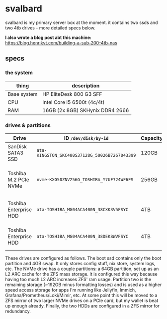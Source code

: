 # svalbard

svalbard is my primary server box at the moment. it contains two ssds and two 4tb drives - more detailed specs below.

**I also wrote a blog post abt this machine:** https://blog.henrikvt.com/building-a-sub-200-4tb-nas

## specs

### the system

| thing       | description                     |
| ----------- | ------------------------------- |
| Base system | HP EliteDesk 800 G3 SFF         |
| CPU         | Intel Core i5 6500t (4c/4t)     |
| RAM         | 16GB (2x 8GB) SKHynix DDR4 2666 |

### drives & partitions

| Drive                  | ID `/dev/disk/by-id`                          | Capacity | Purpose                          |
| ---------------------- | --------------------------------------------- | -------- | -------------------------------- |
| SanDisk SATA3 SSD      | `ata-KINGSTON_SKC400S37128G_50026B7267043399` | 120GB    | Boot drive                       |
| Toshiba M.2 PCIe NVMe  | `nvme-KXG50ZNV256G_TOSHIBA_Y7UF724WF6FS`      | 256GB    | ARC cache + higher speed storage |
| Toshiba Enterprise HDD | `ata-TOSHIBA_MG04ACA400N_38CXK3V5FSYC`        | 4TB      | (x2 drives) Mass storage         |
| Toshiba Enterprise HDD | `ata-TOSHIBA_MG04ACA400N_38DEK8WVFSYC`        | 4TB      | (x2 drives) Mass storage         |

These drives are configured as follows. The boot ssd contains only the boot partition and 4GB swap.
It only stores config stuff, nix store, system logs, etc.
The NVMe drive has a couple partitions: a 64GB partition, set up as an L2 ARC cache for the ZFS mass storage. It is configured this way because having too much L2 ARC increases ZFS' ram usage. Partition two is the remaining storage (~192GB minus formatting losses) and is used as a higher speed access storage for apps I'm running like Jellyfin, Immich, Grafana/Prometheus/Loki/Mimir, etc.
At some point this will be moved to a ZFS mirror of two larger NVMe drives on a PCIe card, but my wallet is beat up enough already.
Finally, the two HDDs are configured in a ZFS mirror for redundancy.
